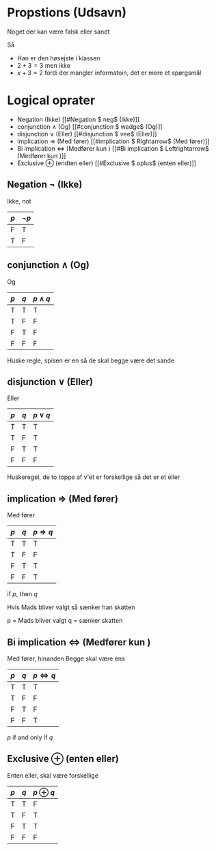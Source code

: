 


# Propstions (Udsavn)

Noget der kan være falsk eller sandt

Så 
* Han er den høsejste i klassen
* $2 +3 = 3$
men ikke
* $x + 3 = 2$ fordi der mangler informatoin, det er mere et spørgsmål 


# Logical oprater
* Negation  (Ikke)                             [[#Negation $ neg$ (Ikke)]] 
* conjunction $\wedge$ (Og)                        [[#conjunction $ wedge$ (Og)]]
* disjunction $\vee$ (Eller)                        [[#disjunction $ vee$ (Eller)]]
* implication $\Rightarrow$ (Med fører)             [[#implication $ Rightarrow$ (Med fører)]]
* Bi implication $\Leftrightarrow$ (Medfører kun )  [[#Bi implication $ Leftrightarrow$ (Medfører kun )]]
* Exclusive $\oplus$ (endten eller)              [[#Exclusive $ oplus$ (enten eller)]]



## Negation $\neg$ (Ikke)

Ikke, not

| $p$ | $\neg p$ |
| --- | -------- |
| F   | T        |
| T   | F        |

##  conjunction $\wedge$ (Og)
Og 

| $p$ | $q$ | $p \wedge q$ |
| --- | --- | ------------ |
| T   | T   | T            |
| T   | F   | F            |
| F   | T   | F            |
| F   | F   | F            |
Huske regle, spisen er en så de skal begge være det sande

## disjunction $\vee$ (Eller)
Eller

| $p$ | $q$ | $p \vee q$ |
| --- | --- | ---------- |
| T   | T   | T          |
| T   | F   | T          |
| F   | T   | T          |
| F   | F   | F          |
Huskeregel, de to toppe af v'et er forskellige så det er et eller


## implication $\Rightarrow$ (Med fører)

Med fører 

| $p$ | $q$ | $p \Rightarrow q$ |
| --- | --- | ----------------- |
| T   | T   | T                 |
| T   | F   | F                 |
| F   | T   | T                 |
| F   | F   | T                 |

if $p$, then $q$

Hvis Mads bliver valgt så sænker han skatten

p = Mads bliver valgt
q = sænker skatten
## Bi implication $\Leftrightarrow$ (Medfører kun )
Med fører, hinanden
Begge skal være ens

| $p$ | $q$ | $p \Leftrightarrow q$ |
| --- | --- | --------------------- |
| T   | T   | T                     |
| T   | F   | F                     |
| F   | T   | F                     |
| F   | F   | T                     |

$p$ if and only if $q$

## Exclusive $\oplus$ (enten eller) 

Enten eller,
skal være forskellige

| $p$ | $q$ | $p \oplus q$ |
| --- | --- | ------------ |
| T   | T   | F            |
| T   | F   | T            |
| F   | T   | T            |
| F   | F   | F            |

